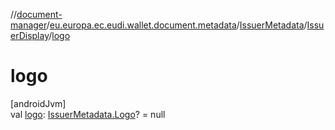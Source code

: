 //[document-manager](../../../../index.md)/[eu.europa.ec.eudi.wallet.document.metadata](../../index.md)/[IssuerMetadata](../index.md)/[IssuerDisplay](index.md)/[logo](logo.md)

# logo

[androidJvm]\
val [logo](logo.md): [IssuerMetadata.Logo](../-logo/index.md)? = null
